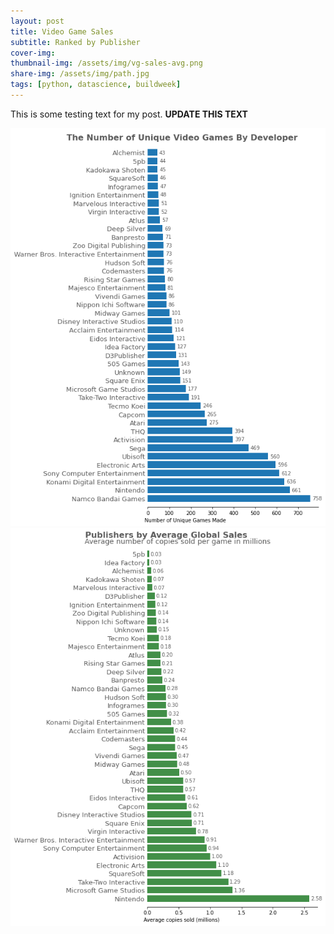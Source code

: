 ```yaml
---
layout: post
title: Video Game Sales
subtitle: Ranked by Publisher
cover-img: 
thumbnail-img: /assets/img/vg-sales-avg.png
share-img: /assets/img/path.jpg
tags: [python, datascience, buildweek]
---
```

This is some testing text for my post. **UPDATE THIS TEXT**


![graph of unique games made by each publisher](/assets/img/vg-sales.png)
![graph of average number of copies sold per game for each publisher](/assets/img/vg-sales-avg.png)
